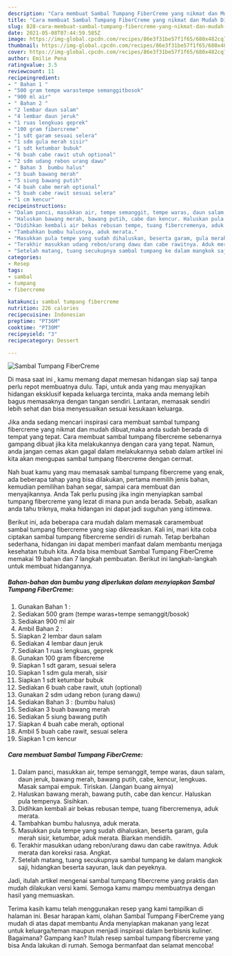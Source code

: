```yaml
---
description: "Cara membuat Sambal Tumpang FiberCreme yang nikmat dan Mudah Dibuat"
title: "Cara membuat Sambal Tumpang FiberCreme yang nikmat dan Mudah Dibuat"
slug: 828-cara-membuat-sambal-tumpang-fibercreme-yang-nikmat-dan-mudah-dibuat
date: 2021-05-08T07:44:59.585Z
image: https://img-global.cpcdn.com/recipes/86e3f31be57f1f65/680x482cq70/sambal-tumpang-fibercreme-foto-resep-utama.jpg
thumbnail: https://img-global.cpcdn.com/recipes/86e3f31be57f1f65/680x482cq70/sambal-tumpang-fibercreme-foto-resep-utama.jpg
cover: https://img-global.cpcdn.com/recipes/86e3f31be57f1f65/680x482cq70/sambal-tumpang-fibercreme-foto-resep-utama.jpg
author: Emilie Pena
ratingvalue: 3.5
reviewcount: 11
recipeingredient:
- " Bahan 1 "
- "500 gram tempe warastempe semanggitbosok"
- "900 ml air"
- " Bahan 2 "
- "2 lembar daun salam"
- "4 lembar daun jeruk"
- "1 ruas lengkuas geprek"
- "100 gram fibercreme"
- "1 sdt garam sesuai selera"
- "1 sdm gula merah sisir"
- "1 sdt ketumbar bubuk"
- "6 buah cabe rawit utuh optional"
- "2 sdm udang rebon urang dawu"
- " Bahan 3  bumbu halus"
- "3 buah bawang merah"
- "5 siung bawang putih"
- "4 buah cabe merah optional"
- "5 buah cabe rawit sesuai selera"
- "1 cm kencur"
recipeinstructions:
- "Dalam panci, masukkan air, tempe semanggit, tempe waras, daun salam, daun jeruk, bawang merah, bawang putih, cabe, kencur, lengkuas. Masak sampai empuk. Tiriskan. (Jangan buang airnya)"
- "Haluskan bawang merah, bawang putih, cabe dan kencur. Haluskan pula tempenya. Sisihkan."
- "Didihkan kembali air bekas rebusan tempe, tuang fibercremenya, aduk merata."
- "Tambahkan bumbu halusnya, aduk merata."
- "Masukkan pula tempe yang sudah dihaluskan, beserta garam, gula merah sisir, ketumbar, aduk merata. Biarkan mendidih."
- "Terakhir masukkan udang rebon/urang dawu dan cabe rawitnya. Aduk merata dan koreksi rasa. Angkat."
- "Setelah matang, tuang secukupnya sambal tumpang ke dalam mangkok saji, hidangkan beserta sayuran, lauk dan peyeknya."
categories:
- Resep
tags:
- sambal
- tumpang
- fibercreme

katakunci: sambal tumpang fibercreme 
nutrition: 226 calories
recipecuisine: Indonesian
preptime: "PT36M"
cooktime: "PT30M"
recipeyield: "3"
recipecategory: Dessert

---
```



![Sambal Tumpang FiberCreme](https://img-global.cpcdn.com/recipes/86e3f31be57f1f65/680x482cq70/sambal-tumpang-fibercreme-foto-resep-utama.jpg)

Di masa  saat ini , kamu memang dapat memesan hidangan siap saji tanpa perlu repot membuatnya dulu. Tapi, untuk anda yang mau menyajikan hidangan eksklusif kepada keluarga tercinta, maka anda memang lebih bagus memasaknya dengan tangan sendiri. Lantaran, memasak sendiri lebih sehat dan bisa menyesuaikan sesuai kesukaan keluarga.

Jika anda sedang mencari inspirasi cara membuat sambal tumpang fibercreme yang nikmat dan mudah dibuat,maka anda sudah berada di tempat yang tepat. Cara membuat sambal tumpang fibercreme  sebenarnya gampang dibuat jika kita melakukannya dengan cara yang tepat. Namun, anda jangan cemas akan gagal dalam melakukannya 
sebab dalam artikel ini kita akan mengupas sambal tumpang fibercreme dengan cermat.  



Nah buat kamu yang mau memasak sambal tumpang fibercreme yang enak, ada beberapa tahap yang bisa dilakukan, pertama memilih jenis bahan, kemudian pemilihan bahan segar, sampai cara membuat dan menyajikannya. Anda Tak perlu pusing jika ingin menyiapkan sambal tumpang fibercreme yang lezat di mana pun anda berada. Sebab, asalkan anda  tahu triknya, maka hidangan ini dapat jadi suguhan yang istimewa.

Berikut ini, ada beberapa cara mudah dalam memasak caramembuat sambal tumpang fibercreme yang siap dikreasikan. Kali ini, mari kita coba ciptakan sambal tumpang fibercreme sendiri di rumah. Tetap berbahan sederhana, hidangan ini dapat memberi manfaat dalam membantu menjaga kesehatan tubuh kita. Anda bisa membuat Sambal Tumpang FiberCreme memakai 19 bahan dan 7 langkah pembuatan. Berikut ini langkah-langkah untuk membuat hidangannya.

<!--inarticleads1-->

##### Bahan-bahan dan bumbu yang diperlukan dalam menyiapkan Sambal Tumpang FiberCreme:

1. Gunakan  Bahan 1 :
1. Sediakan 500 gram (tempe waras+tempe semanggit/bosok)
1. Sediakan 900 ml air
1. Ambil  Bahan 2 :
1. Siapkan 2 lembar daun salam
1. Sediakan 4 lembar daun jeruk
1. Sediakan 1 ruas lengkuas, geprek
1. Gunakan 100 gram fibercreme
1. Siapkan 1 sdt garam, sesuai selera
1. Siapkan 1 sdm gula merah, sisir
1. Siapkan 1 sdt ketumbar bubuk
1. Sediakan 6 buah cabe rawit, utuh (optional)
1. Gunakan 2 sdm udang rebon (urang dawu)
1. Sediakan  Bahan 3 : (bumbu halus)
1. Sediakan 3 buah bawang merah
1. Sediakan 5 siung bawang putih
1. Siapkan 4 buah cabe merah, optional
1. Ambil 5 buah cabe rawit, sesuai selera
1. Siapkan 1 cm kencur




<!--inarticleads2-->

##### Cara membuat Sambal Tumpang FiberCreme:

1. Dalam panci, masukkan air, tempe semanggit, tempe waras, daun salam, daun jeruk, bawang merah, bawang putih, cabe, kencur, lengkuas. Masak sampai empuk. Tiriskan. (Jangan buang airnya)
1. Haluskan bawang merah, bawang putih, cabe dan kencur. Haluskan pula tempenya. Sisihkan.
1. Didihkan kembali air bekas rebusan tempe, tuang fibercremenya, aduk merata.
1. Tambahkan bumbu halusnya, aduk merata.
1. Masukkan pula tempe yang sudah dihaluskan, beserta garam, gula merah sisir, ketumbar, aduk merata. Biarkan mendidih.
1. Terakhir masukkan udang rebon/urang dawu dan cabe rawitnya. Aduk merata dan koreksi rasa. Angkat.
1. Setelah matang, tuang secukupnya sambal tumpang ke dalam mangkok saji, hidangkan beserta sayuran, lauk dan peyeknya.




Jadi, itulah artikel mengenai  sambal tumpang fibercreme  yang praktis dan mudah dilakukan versi kami. Semoga kamu mampu membuatnya dengan hasil yang memuaskan. 

Terima kasih kamu telah menggunakan resep yang kami tampilkan di halaman ini. Besar harapan kami, olahan  Sambal Tumpang FiberCreme yang mudah di atas dapat membantu Anda menyiapkan makanan yang lezat untuk keluarga/teman maupun menjadi inspirasi dalam berbisnis kuliner. Bagaimana? Gampang kan? Itulah resep sambal tumpang fibercreme yang bisa Anda lakukan di rumah. Semoga bermanfaat dan selamat mencoba!

